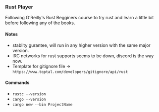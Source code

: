 ### Rust Player

Following O'Reilly's Rust Begginers course to try rust and
learn a little bit before following any of the books.

#### Notes

- stablity gurantee, will run in any higher version with the same major version.
- IRC networks for rust supports seems to be down, discord is the way now.
- Template for gitignore file -> `https://www.toptal.com/developers/gitignore/api/rust`

#### Commands

- `rustc --version`
- `cargo --version`
- `cargo new --bin ProjectName`
